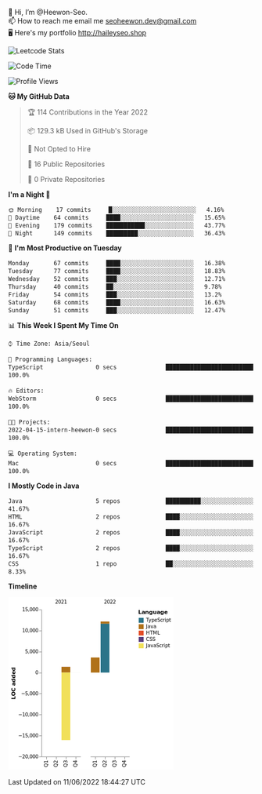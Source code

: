 👋 Hi, I’m @Heewon-Seo.  
📫 How to reach me email me seoheewon.dev@gmail.com   
🖥 Here's my portfolio http://haileyseo.shop

![Leetcode Stats](https://leetcode.card.workers.dev/?username=Heewon-Seo)

 <!--START_SECTION:waka-->
![Code Time](http://img.shields.io/badge/Code%20Time-0%20secs-blue)

![Profile Views](http://img.shields.io/badge/Profile%20Views-5-blue)

**🐱 My GitHub Data** 

> 🏆 114 Contributions in the Year 2022
 > 
> 📦 129.3 kB Used in GitHub's Storage 
 > 
> 🚫 Not Opted to Hire
 > 
> 📜 16 Public Repositories 
 > 
> 🔑 0 Private Repositories  
 > 
**I'm a Night 🦉** 

```text
🌞 Morning    17 commits     █░░░░░░░░░░░░░░░░░░░░░░░░   4.16% 
🌆 Daytime    64 commits     ████░░░░░░░░░░░░░░░░░░░░░   15.65% 
🌃 Evening    179 commits    ███████████░░░░░░░░░░░░░░   43.77% 
🌙 Night      149 commits    █████████░░░░░░░░░░░░░░░░   36.43%

```
📅 **I'm Most Productive on Tuesday** 

```text
Monday       67 commits     ████░░░░░░░░░░░░░░░░░░░░░   16.38% 
Tuesday      77 commits     ████░░░░░░░░░░░░░░░░░░░░░   18.83% 
Wednesday    52 commits     ███░░░░░░░░░░░░░░░░░░░░░░   12.71% 
Thursday     40 commits     ██░░░░░░░░░░░░░░░░░░░░░░░   9.78% 
Friday       54 commits     ███░░░░░░░░░░░░░░░░░░░░░░   13.2% 
Saturday     68 commits     ████░░░░░░░░░░░░░░░░░░░░░   16.63% 
Sunday       51 commits     ███░░░░░░░░░░░░░░░░░░░░░░   12.47%

```


📊 **This Week I Spent My Time On** 

```text
⌚︎ Time Zone: Asia/Seoul

💬 Programming Languages: 
TypeScript               0 secs              █████████████████████████   100.0%

🔥 Editors: 
WebStorm                 0 secs              █████████████████████████   100.0%

🐱‍💻 Projects: 
2022-04-15-intern-heewon-0 secs              █████████████████████████   100.0%

💻 Operating System: 
Mac                      0 secs              █████████████████████████   100.0%

```

**I Mostly Code in Java** 

```text
Java                     5 repos             ██████████░░░░░░░░░░░░░░░   41.67% 
HTML                     2 repos             ████░░░░░░░░░░░░░░░░░░░░░   16.67% 
JavaScript               2 repos             ████░░░░░░░░░░░░░░░░░░░░░   16.67% 
TypeScript               2 repos             ████░░░░░░░░░░░░░░░░░░░░░   16.67% 
CSS                      1 repo              ██░░░░░░░░░░░░░░░░░░░░░░░   8.33%

```


**Timeline**

![Chart not found](https://raw.githubusercontent.com/Heewon-Seo/Heewon-Seo/main/charts/bar_graph.png) 


 Last Updated on 11/06/2022 18:44:27 UTC
<!--END_SECTION:waka-->

